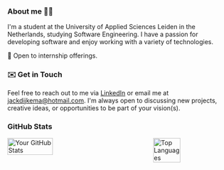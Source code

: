 ### About me 👋🏼
I'm a student at the University of Applied Sciences Leiden in the Netherlands, studying Software Engineering. I have a passion for developing software and enjoy working with a variety of technologies.

💼 Open to internship offerings.

### ✉️ Get in Touch 
Feel free to reach out to me via [LinkedIn](https://www.linkedin.com/in/jackdijkema/) or email me at jackdijkema@hotmail.com. I'm always open to discussing new projects, creative ideas, or opportunities to be part of your vision(s).



### GitHub Stats

<div style="display: flex; justify-content: space-between; align-items: flex-start;">
    <img src="https://github-readme-stats.vercel.app/api?username=jackdijkema&theme=transparent&show_icons=true&hide_border=true" alt="Your GitHub Stats" style="width: 45%;" />
    <img src="https://github-readme-stats.vercel.app/api/top-langs/?username=jackdijkema&layout=compact&theme=transparent&hide_border=true" alt="Top Languages" style="width: 35%;" />
</div>
